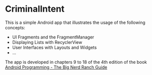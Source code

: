 # CriminalIntent

This is a simple Android app that illustrates the usage of the following concepts:
* UI Fragments and the FragmentManager
* Displaying Lists with RecyclerView
* User Interfaces with Layouts and Widgets
* ...

The app is developed in chapters 9 to 18 of the 4th edition of the book
[Android Programming - The Big Nerd Ranch Guide](https://www.amazon.de/Android-Programming-Ranch-Guide-Guides-dp-0135245125/dp/0135245125)
